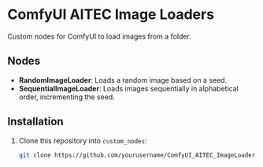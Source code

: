 # ComfyUI AITEC Image Loaders
Custom nodes for ComfyUI to load images from a folder.

## Nodes
- **RandomImageLoader**: Loads a random image based on a seed.
- **SequentialImageLoader**: Loads images sequentially in alphabetical order, incrementing the seed.

## Installation
1. Clone this repository into `custom_nodes`:
   ```bash
   git clone https://github.com/yourusername/ComfyUI_AITEC_ImageLoaders.git
